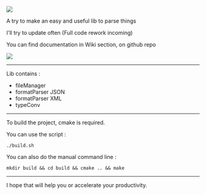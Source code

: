 
![](https://cdn.discordapp.com/attachments/720364464595140628/720364488674639913/NYX-sans_fond.png)

A try to make an easy and useful lib to parse things

I'll try to update often
(Full code rework incoming)

You can find documentation in Wiki section, on github repo

![](https://cdn.discordapp.com/attachments/644106345397747713/659607495203094579/ezgif-6-c03758c6900b.gif)


---

Lib contains :

- fileManager
- formatParser JSON
- formatParser XML
- typeConv

---

To build the project, cmake is required.

You can use the script :
```
./build.sh
```

You can also do the manual command line :
```
mkdir build && cd build && cmake .. && make
```

---

I hope that will help you or accelerate your productivity.
